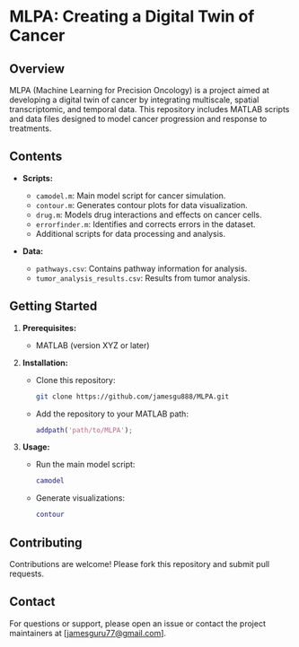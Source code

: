 # MLPA: Creating a Digital Twin of Cancer

## Overview

MLPA (Machine Learning for Precision Oncology) is a project aimed at developing a digital twin of cancer by integrating multiscale, spatial transcriptomic, and temporal data. This repository includes MATLAB scripts and data files designed to model cancer progression and response to treatments.

## Contents

- **Scripts:**
  - `camodel.m`: Main model script for cancer simulation.
  - `contour.m`: Generates contour plots for data visualization.
  - `drug.m`: Models drug interactions and effects on cancer cells.
  - `errorfinder.m`: Identifies and corrects errors in the dataset.
  - Additional scripts for data processing and analysis.

- **Data:**
  - `pathways.csv`: Contains pathway information for analysis.
  - `tumor_analysis_results.csv`: Results from tumor analysis.

## Getting Started

1. **Prerequisites:**
   - MATLAB (version XYZ or later)

2. **Installation:**
   - Clone this repository:
     ```bash
     git clone https://github.com/jamesgu888/MLPA.git
     ```
   - Add the repository to your MATLAB path:
     ```matlab
     addpath('path/to/MLPA');
     ```

3. **Usage:**
   - Run the main model script:
     ```matlab
     camodel
     ```
   - Generate visualizations:
     ```matlab
     contour
     ```

## Contributing

Contributions are welcome! Please fork this repository and submit pull requests.

## Contact

For questions or support, please open an issue or contact the project maintainers at [jamesguru77@gmail.com].
